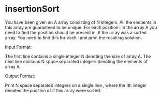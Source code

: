 # insertionSort

You have been given an A array consisting of N integers. All the elements in this array are guaranteed to be unique. For each position i in the array A you need to find the position  should be present in, if the array was a sorted array. You need to find this for each i and print the resulting solution.

Input Format:

The first line contains a single integer N denoting the size of array A. The next line contains N space separated integers denoting the elements of array A.

Output Format:

Print N space separated integers on a single line , where the Ith integer denotes the position of  if this array were sorted.
